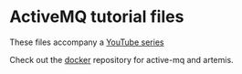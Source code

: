 # ActiveMQ tutorial files
These files accompany a [YouTube series](https://www.youtube.com/playlist?list=PL6ePeWFUyi5jH0u7KyQWLos2CSvtHHG61)

Check out the [docker](https://github.com/Moss1019/dockers) repository for active-mq and artemis.